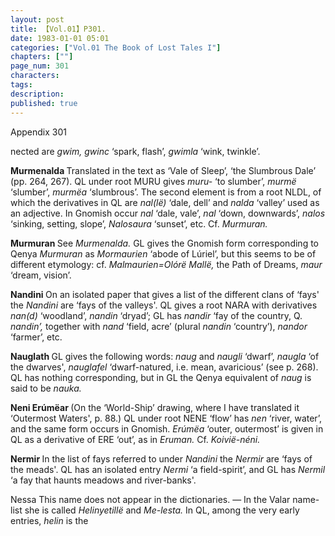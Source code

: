 ```yaml
---
layout: post
title: 【Vol.01】P301.
date: 1983-01-01 05:01
categories: ["Vol.01 The Book of Lost Tales I"]
chapters: [""]
page_num: 301
characters: 
tags: 
description: 
published: true
---
```


<p style="text-indent: 0;">
Appendix 301
</p>

nected are <I>gwim, gwinc </I>‘spark, flash’, <I>gwimla </I>‘wink, twinkle’.

<B>Murmenalda   </B>Translated in the text as ‘Vale of Sleep’, ‘the Slumbrous Dale’ (pp. 264, 267). QL under root MURU gives <I>muru- </I>‘to slumber’, <I>murmë </I>‘slumber’, <I>murmëa </I>‘slumbrous’. The second element is from a root NLDL, of which the derivatives in QL are <I>nal(lë) </I>‘dale, dell’ and <I>nalda </I>‘valley’ used as an adjective. In Gnomish occur <I>nal </I>‘dale, vale’, <I>nal </I>‘down, downwards’, <I>nalos </I>‘sinking, setting, slope’, <I>Nalosaura </I>‘sunset’, etc. Cf. <I>Murmuran.</I>

<B>Murmuran   </B>See <I>Murmenalda. </I>GL gives the Gnomish form corresponding to Qenya <I>Murmuran </I>as <I>Mormaurien </I>‘abode of Lúriel’, but this seems to be of different etymology: cf. <I>Malmaurien=Olórë Mallë, </I>the Path of Dreams, <I>maur </I>‘dream, vision’.

<B>Nandini   </B>On an isolated paper that gives a list of the different clans of ‘fays' the <I>Nandini </I>are ‘fays of the valleys'. QL gives a root NARA with derivatives <I>nan(d) </I>‘woodland’, <I>nandin </I>‘dryad’; GL has <I>nandir </I>‘fay of the country, Q. <I>nandin’, </I>together with <I>nand </I>‘field, acre’ (plural <I>nandin </I>‘country’), <I>nandor </I>‘farmer’, etc.

<B>Nauglath   </B>GL gives the following words: <I>naug </I>and <I>naugli </I>‘dwarf’, <I>naugla </I>‘of the dwarves', <I>nauglafel </I>‘dwarf-natured, i.e. mean, avaricious’ (see p. 268). QL has nothing corresponding, but in GL the Qenya equivalent of <I>naug </I>is said to be <I>nauka.</I>

<B>Neni Erúmëar </B>(On the ‘World-Ship’ drawing, where I have translated it ‘Outermost Waters', p. 88.) QL under root NENE ‘flow’ has <I>nen </I>‘river, water’, and the same form occurs in Gnomish. <I>Erúmëa </I>‘outer, outermost’ is given in QL as a derivative of ERE ‘out’, as in <I>Eruman. </I>Cf. <I>Koivië-néni.</I>

<B>Nermir   </B>In the list of fays referred to under <I>Nandini </I>the <I>Nermir </I>are ‘fays of the meads'. QL has an isolated entry <I>Nermi </I>‘a field-spirit’, and GL has <I>Nermil </I>‘a fay that haunts meadows and river-banks'.

Nessa   This name does not appear in the dictionaries. — In the Valar name-list she is called <I>Helinyetillë </I>and <I>Me-lesta. </I>In QL, among the very early entries, <I>helin </I>is the

